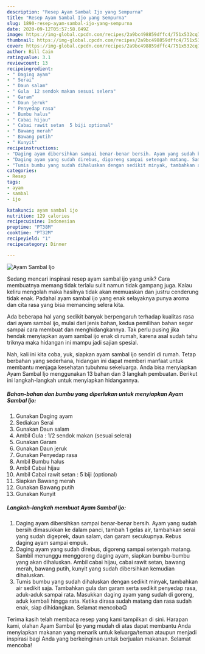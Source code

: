 ```yaml
---
description: "Resep Ayam Sambal Ijo yang Sempurna"
title: "Resep Ayam Sambal Ijo yang Sempurna"
slug: 1890-resep-ayam-sambal-ijo-yang-sempurna
date: 2020-09-12T05:57:58.049Z
image: https://img-global.cpcdn.com/recipes/2a9bc498859dffc4/751x532cq70/ayam-sambal-ijo-foto-resep-utama.jpg
thumbnail: https://img-global.cpcdn.com/recipes/2a9bc498859dffc4/751x532cq70/ayam-sambal-ijo-foto-resep-utama.jpg
cover: https://img-global.cpcdn.com/recipes/2a9bc498859dffc4/751x532cq70/ayam-sambal-ijo-foto-resep-utama.jpg
author: Bill Cain
ratingvalue: 3.1
reviewcount: 13
recipeingredient:
- " Daging ayam"
- " Serai"
- " Daun salam"
- " Gula  12 sendok makan sesuai selera"
- " Garam"
- " Daun jeruk"
- " Penyedap rasa"
- " Bumbu halus"
- " Cabai hijau"
- " Cabai rawit setan  5 biji optional"
- " Bawang merah"
- " Bawang putih"
- " Kunyit"
recipeinstructions:
- "Daging ayam dibersihkan sampai benar-benar bersih. Ayam yang sudah bersih dimasukkan ke dalam panci, tambah 1 gelas air, tambahkan serai yang sudah digeprek, daun salam, dan garam secukupnya. Rebus daging ayam sampai empuk."
- "Daging ayam yang sudah direbus, digoreng sampai setengah matang. Sambil menunggu menggoreng daging ayam, siapkan bumbu-bumbu yang akan dihaluskan. Ambil cabai hijau, cabai rawit setan, bawang merah, bawang putih, kunyit yang sudah dibersihkan kemudian dihaluskan."
- "Tumis bumbu yang sudah dihaluskan dengan sedikit minyak, tambahkan air sedikit saja. Tambahkan gula dan garam serta sedikit penyedap rasa, aduk-aduk sampai rata. Masukkan daging ayam yang sudah di goreng, aduk kembali hingga rata. Ketika dirasa sudah matang dan rasa sudah enak, siap dihidangkan. Selamat mencoba😉"
categories:
- Resep
tags:
- ayam
- sambal
- ijo

katakunci: ayam sambal ijo 
nutrition: 129 calories
recipecuisine: Indonesian
preptime: "PT38M"
cooktime: "PT32M"
recipeyield: "1"
recipecategory: Dinner

---
```



![Ayam Sambal Ijo](https://img-global.cpcdn.com/recipes/2a9bc498859dffc4/751x532cq70/ayam-sambal-ijo-foto-resep-utama.jpg)

Sedang mencari inspirasi resep ayam sambal ijo yang unik? Cara membuatnya memang tidak terlalu sulit namun tidak gampang juga. Kalau keliru mengolah maka hasilnya tidak akan memuaskan dan justru cenderung tidak enak. Padahal ayam sambal ijo yang enak selayaknya punya aroma dan cita rasa yang bisa memancing selera kita.



Ada beberapa hal yang sedikit banyak berpengaruh terhadap kualitas rasa dari ayam sambal ijo, mulai dari jenis bahan, kedua pemilihan bahan segar sampai cara membuat dan menghidangkannya. Tak perlu pusing jika hendak menyiapkan ayam sambal ijo enak di rumah, karena asal sudah tahu triknya maka hidangan ini mampu jadi sajian spesial.


Nah, kali ini kita coba, yuk, siapkan ayam sambal ijo sendiri di rumah. Tetap berbahan yang sederhana, hidangan ini dapat memberi manfaat untuk membantu menjaga kesehatan tubuhmu sekeluarga. Anda bisa menyiapkan Ayam Sambal Ijo menggunakan 13 bahan dan 3 langkah pembuatan. Berikut ini langkah-langkah untuk menyiapkan hidangannya.

<!--inarticleads1-->

##### Bahan-bahan dan bumbu yang diperlukan untuk menyiapkan Ayam Sambal Ijo:

1. Gunakan  Daging ayam
1. Sediakan  Serai
1. Gunakan  Daun salam
1. Ambil  Gula : 1/2 sendok makan (sesuai selera)
1. Gunakan  Garam
1. Gunakan  Daun jeruk
1. Gunakan  Penyedap rasa
1. Ambil  Bumbu halus
1. Ambil  Cabai hijau
1. Ambil  Cabai rawit setan : 5 biji (optional)
1. Siapkan  Bawang merah
1. Gunakan  Bawang putih
1. Gunakan  Kunyit




<!--inarticleads2-->

##### Langkah-langkah membuat Ayam Sambal Ijo:

1. Daging ayam dibersihkan sampai benar-benar bersih. Ayam yang sudah bersih dimasukkan ke dalam panci, tambah 1 gelas air, tambahkan serai yang sudah digeprek, daun salam, dan garam secukupnya. Rebus daging ayam sampai empuk.
1. Daging ayam yang sudah direbus, digoreng sampai setengah matang. Sambil menunggu menggoreng daging ayam, siapkan bumbu-bumbu yang akan dihaluskan. Ambil cabai hijau, cabai rawit setan, bawang merah, bawang putih, kunyit yang sudah dibersihkan kemudian dihaluskan.
1. Tumis bumbu yang sudah dihaluskan dengan sedikit minyak, tambahkan air sedikit saja. Tambahkan gula dan garam serta sedikit penyedap rasa, aduk-aduk sampai rata. Masukkan daging ayam yang sudah di goreng, aduk kembali hingga rata. Ketika dirasa sudah matang dan rasa sudah enak, siap dihidangkan. Selamat mencoba😉




Terima kasih telah membaca resep yang kami tampilkan di sini. Harapan kami, olahan Ayam Sambal Ijo yang mudah di atas dapat membantu Anda menyiapkan makanan yang menarik untuk keluarga/teman ataupun menjadi inspirasi bagi Anda yang berkeinginan untuk berjualan makanan. Selamat mencoba!

